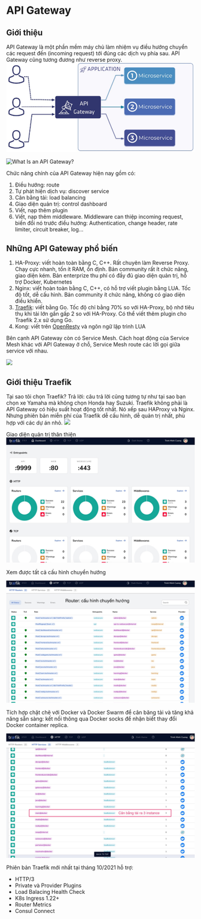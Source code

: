 # API Gateway

## Giới thiệu

API Gateway là một phần mềm máy chủ làm nhiệm vụ điều hướng chuyển các request đến (incoming request) tới đúng các dịch vụ phía sau. API Gateway cũng tương đương như reverse proxy.
![](api_gateway.jpg)

![What Is an API Gateway?](https://youtu.be/hYgP0cBORVg)

Chức năng chính của API Gateway hiện nay gồm có:
1. Điều hướng: route
2. Tự phát hiện dịch vụ: discover service
3. Cân bằng tải: load balancing
4. Giao diện quản trị: control dashboard
5. Viết, nạp thêm plugin
6. Viết, nạp thêm middleware. Middleware can thiệp incoming request, biến đổi nó trước điều hướng: Authentication, change header, rate limiter, circuit breaker, log...


## Những API Gateway phổ biến
1. HA-Proxy: viết hoàn toàn bằng C, C++. Rất chuyên làm Reverse Proxy. Chạy cực nhanh, tốn ít RAM, ổn định. Bản community rất ít chức năng, giao diện kém. Bản enterprize thu phí có đầy đủ giao diện quản trị, hỗ trợ Docker, Kubernetes
2. Nginx: viết hoàn toàn bằng C, C++, có hỗ trợ viết plugin bằng LUA.
Tốc độ tốt, dễ cấu hình. Bản community ít chức năng, không có giao diện điều khiển.
3. [Traefik](traefik.io): viết bằng Go. Tốc độ chỉ bằng 70% so với HA-Proxy, bộ nhớ tiêu thụ khi tải lớn gần gấp 2 so với HA-Proxy. Có thể viết thêm plugin cho Traefik 2.x sử dụng Go.
4. Kong: viết trên [OpenResty](https://openresty.org/en/) và ngôn ngữ lập trình LUA

Bên cạnh API Gateway còn có Service Mesh. Cách hoạt động của Service Mesh khác với API Gateway ở chỗ, Service Mesh route các lời gọi giữa service với nhau.

![](https://dz2cdn1.dzone.com/storage/temp/10249320-screen-shot-2018-09-17-at-115358-am.png)

## Giới thiệu Traefik

Tại sao tôi chọn Traefik?
Trả lời: câu trả lời cũng tương tự như tại sao bạn chọn xe Yamaha mà không chọn Honda hay Suzuki. Traefik không phải là API Gateway có hiệu suất hoạt động tốt nhất. Nó xếp sau HAProxy và Nginx. Nhưng phiên bản miễn phí của Traefik dễ cấu hình, dễ quản trị nhất, phù hợp với các dự án nhỏ.
![](https://doc.traefik.io/traefik/assets/img/traefik-architecture.png)

Giao diện quản trị thân thiện
![](dashboard.jpg)

Xem được tất cả cấu hình chuyển hướng

![](router.jpg)

Tích hợp chặt chẽ với Docker và Docker Swarm để cân băng tải và tăng khả năng sẵn sàng: kết nối thông qua Docker socks để nhận biết thay đổi Docker container replica.

![](loadbalancing.jpg)

Phiên bản Traefik mới nhất tại tháng 10/2021 hỗ trợ:
- HTTP/3
- Private và Provider Plugins
- Load Balacing Health Check
- K8s Ingress 1.22+
- Router Metrics
- Consul Connect

## 